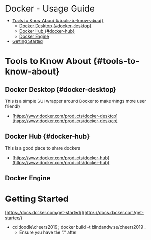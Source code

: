 <span style="font-size:2em">Docker - Usage Guide</span>

- [Tools to Know About {#tools-to-know-about}](#tools-to-know-about-tools-to-know-about)
  - [Docker Desktop {#docker-desktop}](#docker-desktop-docker-desktop)
  - [Docker Hub {#docker-hub}](#docker-hub-docker-hub)
  - [Docker Engine](#docker-engine)
- [Getting Started](#getting-started)



# Tools to Know About {#tools-to-know-about}


## Docker Desktop {#docker-desktop}

This is a simple GUI wrapper around Docker to make things more user friendly



*   [https://www.docker.com/products/docker-desktop](https://www.docker.com/products/docker-desktop)


## Docker Hub {#docker-hub}

This is a good place to share dockers



*   [https://www.docker.com/products/docker-hub](https://www.docker.com/products/docker-hub) 


## Docker Engine


# Getting Started

[https://docs.docker.com/get-started/](https://docs.docker.com/get-started/) 



*   cd doodle\cheers2019 ; docker build -t blindandwise/cheers2019 .
    *   Ensure you have the “.” after